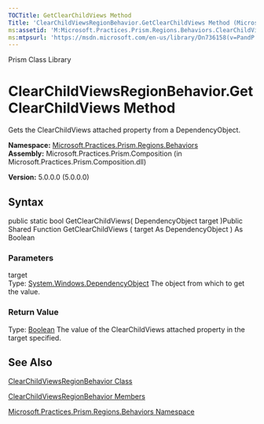 ```yaml
---
TOCTitle: GetClearChildViews Method
Title: 'ClearChildViewsRegionBehavior.GetClearChildViews Method (Microsoft.Practices.Prism.Regions.Behaviors)'
ms:assetid: 'M:Microsoft.Practices.Prism.Regions.Behaviors.ClearChildViewsRegionBehavior.GetClearChildViews(System.Windows.DependencyObject)'
ms:mtpsurl: 'https://msdn.microsoft.com/en-us/library/Dn736158(v=PandP.50)'
---
```


Prism Class Library

ClearChildViewsRegionBehavior.GetClearChildViews Method
===========================================================

Gets the ClearChildViews attached property from a DependencyObject.

**Namespace:** [Microsoft.Practices.Prism.Regions.Behaviors](https://msdn.microsoft.com/n:microsoft.practices.prism.regions.behaviors)
**Assembly:** Microsoft.Practices.Prism.Composition (in Microsoft.Practices.Prism.Composition.dll)

**Version:** 5.0.0.0 (5.0.0.0)

## Syntax


<span id="syntaxToggle"></span>public static bool GetClearChildViews( DependencyObject target )Public Shared Function GetClearChildViews ( target As DependencyObject ) As Boolean

### Parameters

target  
Type: [System.Windows.DependencyObject](http://msdn2.microsoft.com/en-us/library/ms589309)
The object from which to get the value.

### Return Value

Type: [Boolean](http://msdn2.microsoft.com/en-us/library/a28wyd50)
The value of the ClearChildViews attached property in the target specified.

See Also
--------


[ClearChildViewsRegionBehavior Class](https://msdn.microsoft.com/t:microsoft.practices.prism.regions.behaviors.clearchildviewsregionbehavior)

[ClearChildViewsRegionBehavior Members](https://msdn.microsoft.com/allmembers.t:microsoft.practices.prism.regions.behaviors.clearchildviewsregionbehavior)

[Microsoft.Practices.Prism.Regions.Behaviors Namespace](https://msdn.microsoft.com/n:microsoft.practices.prism.regions.behaviors)
